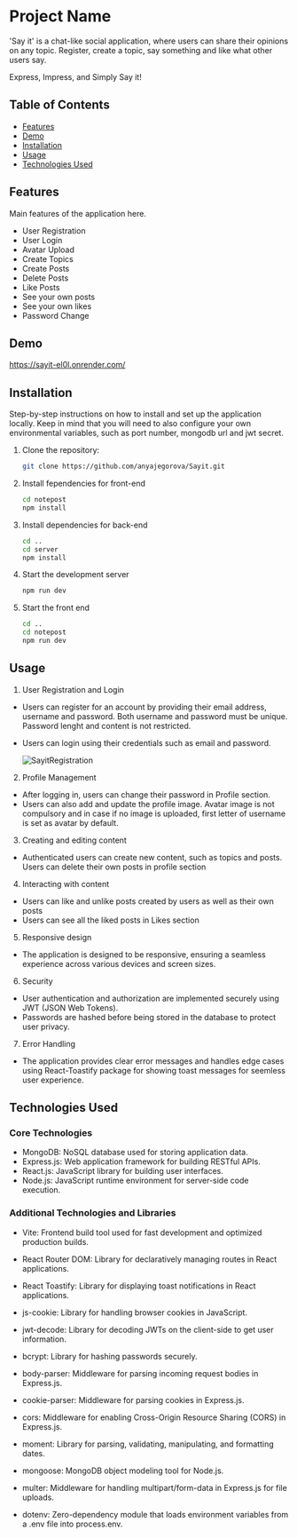 # Project Name

'Say it' is a chat-like social application, where users can share their opinions on any topic.
Register, create a topic, say something and like what other users say.

Express, Impress, and Simply Say it!


## Table of Contents
- [Features](#features)
- [Demo](#demo)
- [Installation](#installation)
- [Usage](#usage)
- [Technologies Used](#technologies-used)

## Features

Main features of the application here.

- User Registration
- User Login
- Avatar Upload
- Create Topics
- Create Posts
- Delete Posts
- Like Posts
- See your own posts
- See your own likes
- Password Change

## Demo

https://sayit-el0l.onrender.com/

## Installation

Step-by-step instructions on how to install and set up the application locally.
Keep in mind that you will need to also configure your own environmental variables, such as port number, mongodb url and jwt secret.

1. Clone the repository:
   ```bash
   git clone https://github.com/anyajegorova/Sayit.git

2. Install fependencies for front-end
    ```bash
    cd notepost
    npm install

2. Install dependencies for back-end
    ```bash
    cd ..
    cd server
    npm install

3. Start the development server
    ```bash
    npm run dev

4. Start the front end
    ```bash
    cd ..
    cd notepost
    npm run dev

## Usage

1. User Registration and Login
- Users can register for an account by providing their email address, username and password.
Both username and password must be unique. Password lenght and content is not restricted.
- Users can login using their credentials such as email and password.

  ![SayitRegistration](https://github.com/user-attachments/assets/943c1789-f3c4-461c-89d5-c4d10c8d274f)


2. Profile Management
- After logging in, users can change their password in Profile section. 
- Users can also add and update the profile image. Avatar image is not compulsory and in case if no image is uploaded, first letter of username is set as avatar by default.

3. Creating and editing content
- Authenticated users can create new content, such as topics and posts. Users can delete their own posts in profile section

4. Interacting with content
- Users can like and unlike posts created by users as well as their own posts
- Users can see all the liked posts in Likes section

5. Responsive design
- The application is designed to be responsive, ensuring a seamless experience across various devices and screen sizes.

6. Security
- User authentication and authorization are implemented securely using JWT (JSON Web Tokens).
- Passwords are hashed before being stored in the database to protect user privacy.

7. Error Handling
- The application provides clear error messages and handles edge cases using React-Toastify package for showing toast messages for seemless user experience. 

## Technologies Used

### Core Technologies

- MongoDB: NoSQL database used for storing application data.
- Express.js: Web application framework for building RESTful APIs.
- React.js: JavaScript library for building user interfaces.
- Node.js: JavaScript runtime environment for server-side code execution.


### Additional Technologies and Libraries

- Vite: Frontend build tool used for fast development and optimized production builds.
- React Router DOM: Library for declaratively managing routes in React applications.
- React Toastify: Library for displaying toast notifications in React applications.
- js-cookie: Library for handling browser cookies in JavaScript.
- jwt-decode: Library for decoding JWTs on the client-side to get user information.

- bcrypt: Library for hashing passwords securely.
- body-parser: Middleware for parsing incoming request bodies in Express.js.
- cookie-parser: Middleware for parsing cookies in Express.js.
- cors: Middleware for enabling Cross-Origin Resource Sharing (CORS) in Express.js.
- moment: Library for parsing, validating, manipulating, and formatting dates.
- mongoose: MongoDB object modeling tool for Node.js.
- multer: Middleware for handling multipart/form-data in Express.js for file uploads.
- dotenv: Zero-dependency module that loads environment variables from a .env file into process.env.

